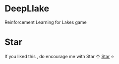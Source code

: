 # DeepLlake
Reinforcement Learning for Lakes game


# Star
If you liked this , do encourage me with Star 个 [Star](https://github.com/deathstar1/contrib-sweeper) ⭐️ 

